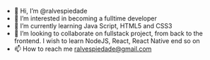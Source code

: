 - 👋 Hi, I’m @ralvespiedade
- 👀 I’m interested in becoming a fulltime developer
- 🌱 I’m currently learning Java Script, HTML5 and CSS3
- 💞️ I’m looking to collaborate on fullstack project, from back to the frontend. I wish to learn NodeJS, React, React Native end so on
- 📫 How to reach me ralvespiedade@gmail.com

<!---
ralvespiedade/ralvespiedade is a ✨ special ✨ repository because its `README.md` (this file) appears on your GitHub profile.
You can click the Preview link to take a look at your changes.
--->
